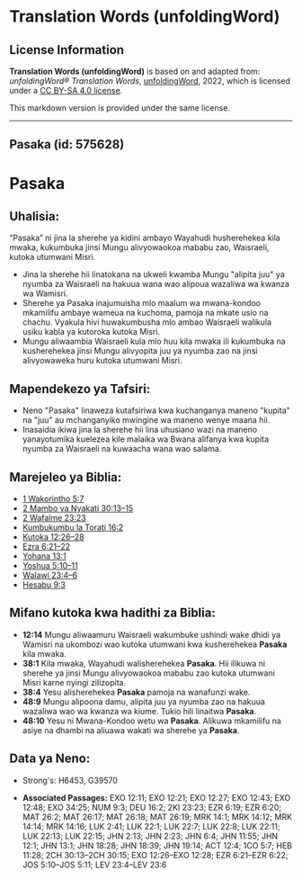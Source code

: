 # Translation Words (unfoldingWord)

## License Information

**Translation Words (unfoldingWord)** is based on and adapted from: _unfoldingWord® Translation Words_, [unfoldingWord](https://unfoldingword.org/utw), 2022, which is licensed under a [CC BY-SA 4.0 license](https://creativecommons.org/licenses/by-sa/4.0/legalcode.en).

This markdown version is provided under the same license.



--------------------------------

## Pasaka (id: 575628)

Pasaka
======

Uhalisia:
---------

“Pasaka” ni jina la sherehe ya kidini ambayo Wayahudi husherehekea kila mwaka, kukumbuka jinsi Mungu alivyowaokoa mababu zao, Waisraeli, kutoka utumwani Misri.

* Jina la sherehe hii linatokana na ukweli kwamba Mungu "alipita juu" ya nyumba za Waisraeli na hakuua wana wao alipoua wazaliwa wa kwanza wa Wamisri.
* Sherehe ya Pasaka inajumuisha mlo maalum wa mwana\-kondoo mkamilifu ambaye wameua na kuchoma, pamoja na mkate usio na chachu. Vyakula hivi huwakumbusha mlo ambao Waisraeli walikula usiku kabla ya kutoroka kutoka Misri.
* Mungu aliwaambia Waisraeli kula mlo huu kila mwaka ili kukumbuka na kusherehekea jinsi Mungu alivyopita juu ya nyumba zao na jinsi alivyowaweka huru kutoka utumwani Misri.

Mapendekezo ya Tafsiri:
-----------------------

* Neno "Pasaka" linaweza kutafsiriwa kwa kuchanganya maneno "kupita" na "juu" au mchanganyiko mwingine wa maneno wenye maana hii.
* Inasaidia ikiwa jina la sherehe hii lina uhusiano wazi na maneno yanayotumika kuelezea kile malaika wa Bwana alifanya kwa kupita nyumba za Waisraeli na kuwaacha wana wao salama.

Marejeleo ya Biblia:
--------------------

* [1 Wakorintho 5:7](https://ref.ly/1Cor5:7)
* [2 Mambo ya Nyakati 30:13–15](https://ref.ly/2Chr30:13-2Chr30:15)
* [2 Wafalme 23:23](https://ref.ly/2Kgs23:23)
* [Kumbukumbu la Torati 16:2](https://ref.ly/Deut16:2)
* [Kutoka 12:26–28](https://ref.ly/Exod12:26-Exod12:28)
* [Ezra 6:21–22](https://ref.ly/Ezra6:21-Ezra6:22)
* [Yohana 13:1](https://ref.ly/John13:1)
* [Yoshua 5:10–11](https://ref.ly/Josh5:10-Josh5:11)
* [Walawi 23:4–6](https://ref.ly/Lev23:4-Lev23:6)
* [Hesabu 9:3](https://ref.ly/Num9:3)

Mifano kutoka kwa hadithi za Biblia:
------------------------------------

* **12:14** Mungu aliwaamuru Waisraeli wakumbuke ushindi wake dhidi ya Wamisri na ukombozi wao kutoka utumwani kwa kusherehekea **Pasaka** kila mwaka.
* **38:1** Kila mwaka, Wayahudi walisherehekea **Pasaka**. Hii ilikuwa ni sherehe ya jinsi Mungu alivyowaokoa mababu zao kutoka utumwani Misri karne nyingi zilizopita.
* **38:4** Yesu alisherehekea **Pasaka** pamoja na wanafunzi wake.
* **48:9** Mungu alipoona damu, alipita juu ya nyumba zao na hakuua wazaliwa wao wa kwanza wa kiume. Tukio hili linaitwa **Pasaka**.
* **48:10** Yesu ni Mwana\-Kondoo wetu wa **Pasaka**. Alikuwa mkamilifu na asiye na dhambi na aliuawa wakati wa sherehe ya **Pasaka**.

Data ya Neno:
-------------

* Strong's: H6453, G39570

* **Associated Passages:** EXO 12:11; EXO 12:21; EXO 12:27; EXO 12:43; EXO 12:48; EXO 34:25; NUM 9:3; DEU 16:2; 2KI 23:23; EZR 6:19; EZR 6:20; MAT 26:2; MAT 26:17; MAT 26:18; MAT 26:19; MRK 14:1; MRK 14:12; MRK 14:14; MRK 14:16; LUK 2:41; LUK 22:1; LUK 22:7; LUK 22:8; LUK 22:11; LUK 22:13; LUK 22:15; JHN 2:13; JHN 2:23; JHN 6:4; JHN 11:55; JHN 12:1; JHN 13:1; JHN 18:28; JHN 18:39; JHN 19:14; ACT 12:4; 1CO 5:7; HEB 11:28; 2CH 30:13–2CH 30:15; EXO 12:26–EXO 12:28; EZR 6:21–EZR 6:22; JOS 5:10–JOS 5:11; LEV 23:4–LEV 23:6

